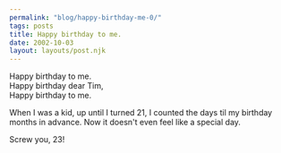 ```yaml
---
permalink: "blog/happy-birthday-me-0/"
tags: posts
title: Happy birthday to me.
date: 2002-10-03
layout: layouts/post.njk
---
```


Happy birthday to me.  
Happy birthday dear Tim,  
Happy birthday to me.

When I was a kid, up until I turned 21, I counted the days til my birthday months in advance. Now it doesn't even feel like a special day.

Screw you, 23!